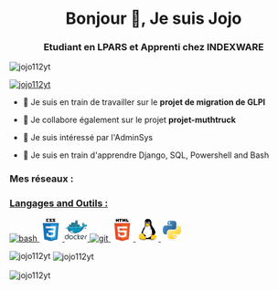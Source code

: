 <!---
Jojo112YT/Jojo112YT is a ✨ special ✨ repository because its `README.md` (this file) appears on your GitHub profile.
You can click the Preview link to take a look at your changes.
--->
<h1 align="center">Bonjour 👋, Je suis Jojo</h1>
<h3 align="center">Etudiant en LPARS et Apprenti chez INDEXWARE</h3>

<p align="left"> <img src="https://komarev.com/ghpvc/?username=JojoTech-IT&label=Profile%20views&color=0e75b6&style=flat" alt="jojo112yt" /> </p>

<p align="left"> <a href="https://github.com/ryo-ma/github-profile-trophy"><img src="https://github-profile-trophy.vercel.app/?username=jojo112yt" alt="jojo112yt" /></a> </p>

- 🔭 Je suis en train de travailler sur le **projet de migration de GLPI**

- 👯 Je collabore également sur le projet **projet-muthtruck**
- 👀 Je suis intéressé par l'AdminSys
- 🌱 Je suis en train d'apprendre Django, SQL, Powershell and Bash

<h3 align="left"> Mes réseaux :</h3>
<p align="left"> <a href="jordan.ulmer.free.fr/" alt="site portfolio">
</p>

<h3 align="left">Langages and Outils :</h3>
<p align="left"> <a href="https://www.gnu.org/software/bash/" target="_blank" rel="noreferrer"> <img src="https://www.vectorlogo.zone/logos/gnu_bash/gnu_bash-icon.svg" alt="bash" width="40" height="40"/> </a> <a href="https://www.w3schools.com/css/" target="_blank" rel="noreferrer"> <img src="https://raw.githubusercontent.com/devicons/devicon/master/icons/css3/css3-original-wordmark.svg" alt="css3" width="40" height="40"/> </a> <a href="https://www.docker.com/" target="_blank" rel="noreferrer"> <img src="https://raw.githubusercontent.com/devicons/devicon/master/icons/docker/docker-original-wordmark.svg" alt="docker" width="40" height="40"/> </a> <a href="https://git-scm.com/" target="_blank" rel="noreferrer"> <img src="https://www.vectorlogo.zone/logos/git-scm/git-scm-icon.svg" alt="git" width="40" height="40"/> </a> <a href="https://www.w3.org/html/" target="_blank" rel="noreferrer"> <img src="https://raw.githubusercontent.com/devicons/devicon/master/icons/html5/html5-original-wordmark.svg" alt="html5" width="40" height="40"/> </a> <a href="https://www.linux.org/" target="_blank" rel="noreferrer"> <img src="https://raw.githubusercontent.com/devicons/devicon/master/icons/linux/linux-original.svg" alt="linux" width="40" height="40"/> </a> <a href="https://www.python.org" target="_blank" rel="noreferrer"> <img src="https://raw.githubusercontent.com/devicons/devicon/master/icons/python/python-original.svg" alt="python" width="40" height="40"/> </a> </p>

<p><img align="left" src="https://github-readme-stats.vercel.app/api/top-langs?username=jojo112yt&show_icons=true&locale=en&layout=compact" alt="jojo112yt" /></p>

<p>&nbsp;<img align="center" src="https://github-readme-stats.vercel.app/api?username=jojo112yt&show_icons=true&locale=en" alt="jojo112yt" /></p>

<p><img align="center" src="https://github-readme-streak-stats.herokuapp.com/?user=jojo112yt&" alt="jojo112yt" /></p>

